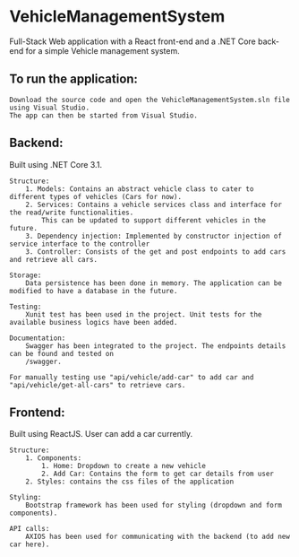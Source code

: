 # VehicleManagementSystem

Full-Stack Web application with a React front-end and a .NET Core back-end for a simple Vehicle management system.

## To run the application:
    Download the source code and open the VehicleManagementSystem.sln file using Visual Studio. 
    The app can then be started from Visual Studio.

## Backend: 
Built using .NET Core 3.1. 

    Structure:
        1. Models: Contains an abstract vehicle class to cater to different types of vehicles (Cars for now).
        2. Services: Contains a vehicle services class and interface for the read/write functionalities. 
            This can be updated to support different vehicles in the future.
        3. Dependency injection: Implemented by constructor injection of service interface to the controller
        3. Controller: Consists of the get and post endpoints to add cars and retrieve all cars.
        
    Storage:
        Data persistence has been done in memory. The application can be modified to have a database in the future.
        
    Testing:
        Xunit test has been used in the project. Unit tests for the available business logics have been added.
        
    Documentation:
        Swagger has been integrated to the project. The endpoints details can be found and tested on 
        /swagger.
        
    For manually testing use "api/vehicle/add-car" to add car and "api/vehicle/get-all-cars" to retrieve cars.

## Frontend:
Built using ReactJS. User can add a car currently.
    
    Structure:
        1. Components:
            1. Home: Dropdown to create a new vehicle
            2. Add Car: Contains the form to get car details from user
        2. Styles: contains the css files of the application    
    
    Styling:
        Bootstrap framework has been used for styling (dropdown and form components).
   
    API calls:
        AXIOS has been used for communicating with the backend (to add new car here).
        
     


